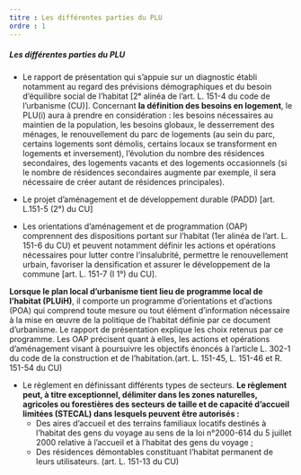 ```yaml
---
titre : Les différentes parties du PLU
ordre : 1
---
```

##### Les différentes parties du PLU
- Le rapport de présentation qui s’appuie sur un diagnostic établi notamment au regard des prévisions démographiques et du besoin d’équilibre social de l’habitat [2ᵉ alinéa de l’art. L. 151-4 du code de l’urbanisme (CU)].
Concernant **la définition des besoins en logement**, le PLU(i) aura à prendre en considération : les besoins nécessaires au maintien de la population, les besoins globaux, le desserrement des ménages, le renouvellement du parc de logements (au sein du parc, certains logements sont démolis, certains locaux se transforment en logements et inversement), l’évolution du nombre des résidences secondaires, des logements vacants et des logements occasionnels (si le nombre de résidences secondaires augmente par exemple, il sera nécessaire de créer autant de résidences principales).
 	
- Le projet d’aménagement et de développement durable (PADD) [art. L.151-5 (2°) du CU]
- Les orientations d’aménagement et de programmation (OAP) comprennent des dispositions portant sur l’habitat (1er alinéa de l’art. L. 151-6 du CU) et peuvent notamment définir les actions et opérations nécessaires pour lutter contre l’insalubrité, permettre le renouvellement urbain, favoriser la densification et assurer le développement de la commune [art. L. 151-7 (I 1°) du CU].

**Lorsque le plan local d’urbanisme tient lieu de programme local de l’habitat (PLUiH)**, il comporte un programme d’orientations et d’actions (POA) qui comprend toute mesure ou tout élément d’information nécessaire à la mise en œuvre de la politique de l’habitat définie par ce document d’urbanisme. Le rapport de présentation explique les choix retenus par ce programme.
Les OAP précisent quant à elles, les actions et opérations d’aménagement visant à poursuivre les objectifs énoncés à l’article L. 302-1 du code de la construction et de l’habitation.(art. L. 151-45, L. 151-46 et R. 151-54 du CU)
- Le règlement en définissant différents types de secteurs.
**Le règlement peut, à titre exceptionnel, délimiter dans les zones naturelles, agricoles ou forestières des secteurs de taille et de capacité d’accueil limitées (STECAL) dans lesquels peuvent être autorisés :**
  - Des aires d’accueil et des terrains familiaux locatifs destinés à l’habitat des gens du voyage au sens de la loi n°2000-614 du 5 juillet 2000 relative à l’accueil et à l’habitat des gens du voyage ;
  - Des résidences démontables constituant l’habitat permanent de leurs utilisateurs.
(art. L. 151-13 du CU)